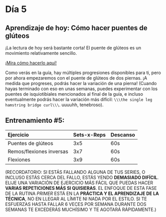 # Día 5

## Aprendizaje de hoy: Cómo hacer puentes de glúteos

¡La lectura de hoy será bastante corta! El puente de glúteos es un movimiento relativamente sencillo.

[¡Mira cómo hacerlo aquí!](https://www.nick-e.com/glutebridge/)

Como verás en la guía, hay múltiples progresiones disponibles para ti, pero por ahora empezaremos con el puente de glúteos de dos piernas. ¡A medida que progreses, podrás hacer la variación de una pierna! (Cuando hayas terminado con eso en unas semanas, puedes experimentar con los puentes de isquiotibiales mencionados al final de la guía, e incluso eventualmente podrás hacer la variación más difícil: `\\\the single leg hamstring bridge curl\\\`. uuuuhh, tenebroso).

## Entrenamiento #5:

|Ejercicio|Sets-x-Reps|Descanso|
|:-|:-|:-|
|Puentes de glúteos|3x5|60s|
|Remos/flexiones inversas|3x7|60s|
|Flexiones|3x9|60s|

(RECORDATORIO: SI ESTÁS FALLANDO ALGUNA DE TUS SERIES, O INCLUSO ESTÁS CERCA DEL FALLO, ESTÁS YENDO **DEMASIADO DIFÍCIL**. ELIJE UNA VARIACIÓN DE EJERCICIO MÁS FÁCIL QUE PUEDAS HACER **VARIAS REPETICIONES MÁS SI QUISIERAS**. EL ENFOQUE DE ESTA FASE DE LA RUTINA *PRIMER* ESTÁ EN LA **PRÁCTICA Y EL APRENDIZAJE DE LA TÉCNICA**, NO EN LLEGAR AL LÍMITE NI NADA POR EL ESTILO. SI TE ESFUERZAS HASTA FALLAR 6 VECES POR SEMANA DURANTE DOS SEMANAS TE EXCEDERÁS MUCHÍSIMO Y TE AGOTARÁ RÁPIDAMENTE.)
